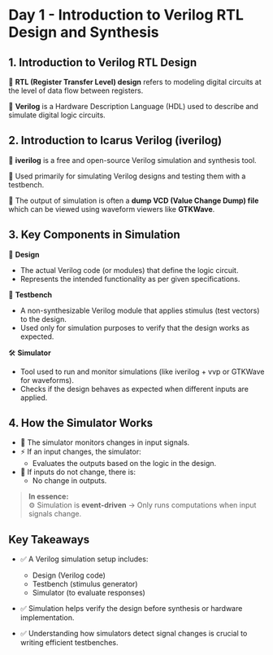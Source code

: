 # Day 1 - Introduction to Verilog RTL Design and Synthesis

## 1. Introduction to Verilog RTL Design

🔹 **RTL (Register Transfer Level) design** refers to modeling digital circuits at the level of data flow between registers.

🔹 **Verilog** is a Hardware Description Language (HDL) used to describe and simulate digital logic circuits.

## 2. Introduction to Icarus Verilog (iverilog)

🔹 **iverilog** is a free and open-source Verilog simulation and synthesis tool.

🔹 Used primarily for simulating Verilog designs and testing them with a testbench.

🔹 The output of simulation is often a **dump VCD (Value Change Dump) file** which can be viewed using waveform viewers like **GTKWave**.

## 3. Key Components in Simulation

🔧 **Design**  
  - The actual Verilog code (or modules) that define the logic circuit.  
  - Represents the intended functionality as per given specifications.

🧪 **Testbench**  
  - A non-synthesizable Verilog module that applies stimulus (test vectors) to the design.  
  - Used only for simulation purposes to verify that the design works as expected.

🛠️ **Simulator**  
  - Tool used to run and monitor simulations (like iverilog + vvp or GTKWave for waveforms).  
  - Checks if the design behaves as expected when different inputs are applied.

## 4. How the Simulator Works

- 👀 The simulator monitors changes in input signals.  
- ⚡ If an input changes, the simulator:  
  - Evaluates the outputs based on the logic in the design.  
- 🔄 If inputs do not change, there is:  
  - No change in outputs.

> **In essence:**  
> ⚙️ Simulation is **event-driven** → Only runs computations when input signals change.

## Key Takeaways

- ✅ A Verilog simulation setup includes:  
  - Design (Verilog code)  
  - Testbench (stimulus generator)  
  - Simulator (to evaluate responses)

- ✅ Simulation helps verify the design before synthesis or hardware implementation.

- ✅ Understanding how simulators detect signal changes is crucial to writing efficient testbenches.
